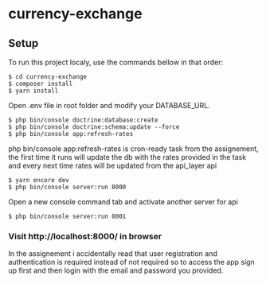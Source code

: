 # currency-exchange
	
## Setup
To run this project localy, use the commands bellow in that order:

```
$ cd currency-exchange
$ composer install
$ yarn install
```

Open .env file in root folder and modify your DATABASE_URL. 

```
$ php bin/console doctrine:database:create
$ php bin/console doctrine:schema:update --force
$ php bin/console app:refresh-rates
```
php bin/console app:refresh-rates is cron-ready task from the assignement, the first time it runs will update the db with the rates provided in the task and every next time rates will be updated from the api_layer api

```
$ yarn encore dev
$ php bin/console server:run 8000
```

Open a new console command tab and activate another server for api
```
$ php bin/console server:run 8001
```

### Visit http://localhost:8000/ in browser
In the assignement i accidentally read that user registration and authentication is required instead of not required so to access the app sign up first and then login with the email and password you provided.